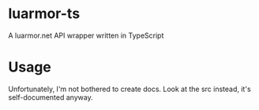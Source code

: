 # luarmor-ts

A luarmor.net API wrapper written in TypeScript

# Usage

Unfortunately, I'm not bothered to create docs. Look at the src instead, it's self-documented anyway.